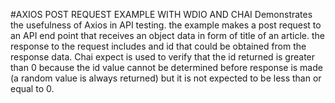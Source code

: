 #AXIOS POST REQUEST EXAMPLE WITH WDIO AND CHAI 
Demonstrates the usefulness of Axios in API testing. 
the example makes a post request to an API end point that receives
an object data in form of title of an article. the response to the request 
includes and id that could be obtained from the response data. Chai expect
is used to verify that the id returned is greater than 0 because the id value 
cannot be determined before response is made (a random value is always returned) but
it is not expected to be less than or equal to 0.
